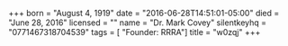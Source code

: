 +++
born = "August 4, 1919"
date = "2016-06-28T14:51:01-05:00"
died = "June 28, 2016"
licensed = ""
name = "Dr. Mark Covey"
silentkeyhq = "0771467318704539"
tags = [ "Founder: RRRA"]
title = "w0zqj"
+++
